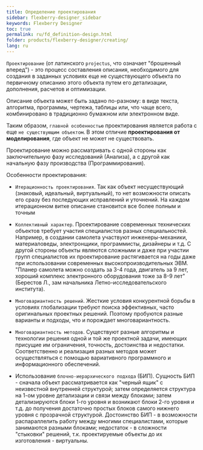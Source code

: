 ```yaml
---
title: Определение проектирования
sidebar: flexberry-designer_sidebar
keywords: Flexberry Designer
toc: true
permalink: ru/fd_definition-design.html
folder: products/flexberry-designer/creating/
lang: ru
---
```


`Проектирование` (от латинского `projectus`, что означает "брошенный вперед") - это процесс составления описания, необходимого для создания в заданных условиях еще не существующего объекта по первичному описанию этого объекта путем его детализации, дополнения, расчетов и оптимизации.

Описание объекта может быть задано по-разному: в виде текста, алгоритма, программы, чертежа, таблицы или, что чаще всего, комбинировано в традиционно бумажном или электронном виде.

Таким образом, `главной особенностью` проектирования является работа с еще `не существующим объектом`. В этом отличие __проектирования от  моделирования__, где объект не может не существовать.

Проектирование можно рассматривать с одной стороны как заключительную фазу исследований (Анализа), а с другой как начальную фазу производства (Программирования).

Особенности проектирования:
* `Итерационность проектирования`. Так как объект несуществующий (знаковый, идеальный, виртуальный), то нет возможности описать его сразу без последующих исправлений и уточнений. На каждом итерационном витке описание становится все более полным и точным

* `Коллективный характер`. Проектирование современных технических объектов требует участия специалистов разных специальностей. Например, в создании самолета участвуют инженеры-механики, материаловеды, электронщики, программисты, дизайнеры и т.д. С другой стороны объекты являются сложными и даже при участии групп специалистов их проектирование растягивается на годы даже при использовании современных высокопроизводительных ЭВМ. "Планер самолета можно создать за 3-4 года, двигатель за 9 лет, хороший комплекс электронного оборудования тоже за 8-9 лет" (Берестов Л., зам начальника Летно-исследовательского института).

* `Многовариантность решений`. Жесткие условия конкурентной борьбы в условиях глобализации требуют поиска эффективных, часто оригинальных проектных решений. Поэтому пробуются разные варианты и подходы, что и порождает многовариантность.

* `Многовариантность методов`. Существуют разные алгоритмы и технологии решения одной и той же проектной задачи, имеющих присущие им ограничения, точность, достоинства и недостатки. Соответственно и реализация разных методов может осуществляться с помощью вариативного программного и информационного обеспечений.

* Использование `блочно-иерархического подхода` (БИП). Сущность БИП - сначала объект рассматривается как "черный ящик" с неизвестной внутренней структурой; затем определяется структура на 1-ом уровне детализации и связи между блоками; затем детализируются блоки 1-го уровня и возникают блоки 2-го уровня и т.д. до получения достаточно простых блоков самого нижнего уровня с прозрачной структурой. Достоинство БИП - в возможности распараллелить работу между многими специалистами, которые занимаются разными блоками; недостаток - в сложности "стыковки" решений, т.к. проектируемые объекты до их изготовления - виртуальны.
